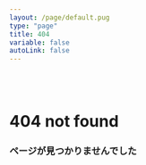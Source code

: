 ```yaml
---
layout: /page/default.pug
type: "page"
title: 404
variable: false
autoLink: false
---
```


<br>
<br>

# 404 not found

### ページが見つかりませんでした
